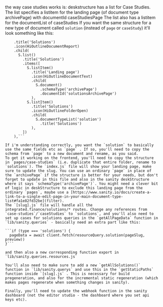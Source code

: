 the way case studies works is:
deskstructure has a list for Case Studies.
The list specifies a listitem for the landing page (of document type archivePage) with documentId caseStudiesPage
The list also has a listitem for the documentList of caseStudies
If you want the same structure for a new type of document called `solution` (instead of `page` or `caseStudy`) it'll look something like this:

```S.listItem()
    .title('Solutions')
    .icon(HiOutlineDocumentReport)
    .child(
      S.list()
        .title('Solutions')
        .items([
          S.listItem()
            .title('Landing page')
            .icon(HiOutlineDocumentText)
            .child(
              S.document()
                .schemaType('archivePage')
                .documentId('solutionsArchivePage')
            ),
          S.listItem()
            .title('Solutions')
            .icon(HiOutlineFolderOpen)
            .child(
              S.documentTypeList('solution')
                .title('Solutions')
            ),
        ])
    ),```

If i'm understanding correctly, you want the `solution` to basically use the same fields etc as `page` . If so, you'll need to copy the schema from `page` to a new document and rename, as you said.
To get it working on the frontend, you'll need to copy the structure in `pages/case-studies` (i.e. duplicate that entire folder, rename to `solutions`). The `index.js` file will show your landing page, make sure to update the slug. You can use an ordinary `page` in place of the `archivePage` if the structure is better for your needs, but don't forget to update in this file and also in the sanity deskStructure where it says `schemaType('archivePage')`. You might need a clever bit of logic in deskStructure to exclude this landing page from the ordinary `pages`, maybe use a [https://www.sanity.io/docs/create-a-link-to-a-single-edit-page-in-your-main-document-type-list#fa1e82fd32be](filter).
The `[slug].js` file will handle all the integrated.finance/solutions/* routes. Change any references from `case-studies`/`caseStudies` to `solutions`, and you'll also need to set up cases for solutions queries in the `getAllPageData` function in `lib/sanity.queries` - basically need an extra part like this:

```if (type === 'solutions') {
  pageData = await client.fetch(resourceQuery.solution(pageSlug, preview))
}```

and then also a new corresponding function export in `lib/sanity.queries.resources.js`

You'll also need to make sure to add a new `getAllSolutions()` function in `lib/sanity.querys` and use this in the `getStaticPaths` function inside `[slug].js` . This is necessary for build pregeneration, and also for the incremental static regeneration (which makes pages regenerate when something changes in sanity).

Finally, you'll need to update the webhook function in the sanity dashboard (not the editor studio - the dashboard where you set api keys etc).

